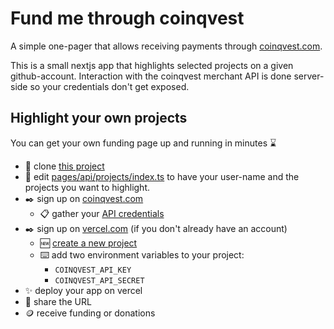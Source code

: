 # Fund me through coinqvest
A simple one-pager that allows receiving payments through [coinqvest.com](https://coinqvest.com).

This is a small nextjs app that highlights selected projects on a given github-account. Interaction with the
coinqvest merchant API is done server-side so your credentials don't get exposed.

## Highlight your own projects
You can get your own funding page up and running in minutes ⌛

- 🧬 clone [this project](https://github.com/hanseartic/fund-through-coinqvest)
- 📝 edit [pages/api/projects/index.ts](pages/api/projects/index.ts) to have your user-name and the projects you want to highlight.
- ✒️ sign up on [coinqvest.com](https://coinqvest.com)
    - 📋 gather your [API credentials](https://www.coinqvest.com/en/api-settings#apiCredentials)
- ✒️ sign up on [vercel.com](https://vercel.com) (if you don't already have an account)
  - 🆕 [create a new project](https://vercel.com/new)
  - ⌨️ add two environment variables to your project:
    - ```COINQVEST_API_KEY```
    - ```COINQVEST_API_SECRET```
- ✨ deploy your app on vercel
- 📡 share the URL
- 🪙 receive funding or donations
